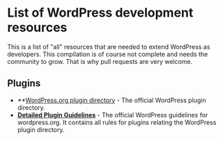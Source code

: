 # List of WordPress development resources

This is a list of "all" resources that are needed to extend WordPress as developers. This compilation is of course not complete and needs the community to grow. That is why pull requests are very welcome. 

## Plugins

- **[WordPress.org plugin directory](https://wordpress.org/plugins/) - The official WordPress plugin directory. 
- **[Detailed Plugin Guidelines](https://developer.wordpress.org/plugins/wordpress-org/detailed-plugin-guidelines/)** - The official WordPress guidelines for wordpress.org. It contains all rules for plugins relating the WordPress plugin directory.
